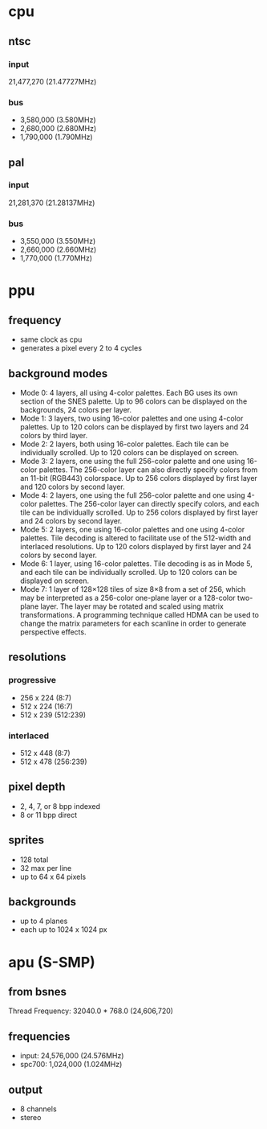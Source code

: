 

# cpu

## ntsc

### input

21,477,270 (21.47727MHz)

### bus

- 3,580,000 (3.580MHz)
- 2,680,000 (2.680MHz)
- 1,790,000 (1.790MHz)

## pal

### input

21,281,370 (21.28137MHz)

### bus

- 3,550,000 (3.550MHz)
- 2,660,000 (2.660MHz)
- 1,770,000 (1.770MHz)





# ppu

## frequency

- same clock as cpu
- generates a pixel every 2 to 4 cycles

## background modes

- Mode 0: 4 layers, all using 4-color palettes. Each BG uses its own section of the SNES palette. Up to
	96 colors can be displayed on the backgrounds, 24 colors per layer.
- Mode 1: 3 layers, two using 16-color palettes and one using 4-color palettes. Up to 120 colors can be
	displayed by first two layers and 24 colors by third layer.
- Mode 2: 2 layers, both using 16-color palettes. Each tile can be individually scrolled. Up to 120 colors
	can be displayed on screen.
- Mode 3: 2 layers, one using the full 256-color palette and one using 16-color palettes. The 256-color
	layer can also directly specify colors from an 11-bit (RGB443) colorspace. Up to 256 colors displayed by
	first layer and 120 colors by second layer.
- Mode 4: 2 layers, one using the full 256-color palette and one using 4-color palettes. The 256-color
	layer can directly specify colors, and each tile can be individually scrolled. Up to 256 colors displayed by
	first layer and 24 colors by second layer.
- Mode 5: 2 layers, one using 16-color palettes and one using 4-color palettes. Tile decoding is altered to
	facilitate use of the 512-width and interlaced resolutions. Up to 120 colors displayed by first layer and 
	24 colors by second layer.
- Mode 6: 1 layer, using 16-color palettes. Tile decoding is as in Mode 5, and each tile can be individually
	scrolled. Up to 120 colors can be displayed on screen.
- Mode 7: 1 layer of 128×128 tiles of size 8×8 from a set of 256, which may be interpreted as a 256-color
	one-plane layer or a 128-color two-plane layer. The layer may be rotated and scaled using matrix
	transformations. A programming technique called HDMA can be used to change the matrix parameters for
	each scanline in order to generate perspective effects.

## resolutions

### progressive  

- 256 x 224 (8:7)
- 512 x 224 (16:7)
- 512 x 239 (512:239)

### interlaced

- 512 x 448 (8:7)
- 512 x 478 (256:239)

## pixel depth

- 2, 4, 7, or 8 bpp indexed
- 8 or 11 bpp direct

## sprites

- 128 total
- 32 max per line
- up to 64 x 64 pixels

## backgrounds

- up to 4 planes
- each up to 1024 x 1024 px






# apu (S-SMP)

## from bsnes

Thread Frequency: 32040.0 * 768.0 (24,606,720)

## frequencies

- input: 24,576,000 (24.576MHz)
- spc700: 1,024,000 (1.024MHz)

## output

- 8 channels
- stereo
